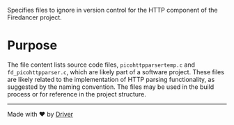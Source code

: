 <!--------------------------------------------------------------------------------->
<!-- IMPORTANT: This file is auto-generated by Driver (https://driver.ai). -------->
<!-- Manual edits may be overwritten on future commits. --------------------------->
<!--------------------------------------------------------------------------------->

Specifies files to ignore in version control for the HTTP component of the Firedancer project.

# Purpose
The file content lists source code files, `picohttpparsertemp.c` and `fd_picohttpparser.c`, which are likely part of a software project. These files are likely related to the implementation of HTTP parsing functionality, as suggested by the naming convention. The files may be used in the build process or for reference in the project structure.

---
Made with ❤️ by [Driver](https://www.driver.ai/)